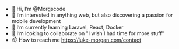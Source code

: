 -  👋   Hi, I’m @Morgscode
-  👀   I’m interested in anything web, but also discovering a passion for mobile development
-  🌱   I’m currently learning Laravel, React, Docker
-  💞️   I’m looking to collaborate on "I wish I had time for more stuff"
-  📫   How to reach me https://luke-morgan.com/contact

<!---
Morgscode/Morgscode is a ✨ special ✨ repository because its `README.md` (this file) appears on your GitHub profile.
You can click the Preview link to take a look at your changes.
--->
